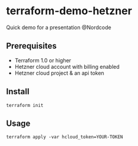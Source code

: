 # terraform-demo-hetzner
Quick demo for a presentation @Nordcode

## Prerequisites
* Terraform 1.0 or higher
* Hetzner cloud account with billing enabled
* Hetzner cloud project & an api token

## Install
```
terraform init
```

## Usage
```
terraform apply -var hcloud_token=YOUR-TOKEN
```

